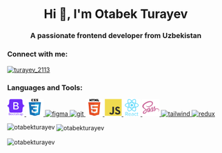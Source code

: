 <h1 align="center">Hi 👋, I'm Otabek Turayev</h1>
<h3 align="center">A passionate frontend developer from Uzbekistan</h3>

<h3 align="left">Connect with me:</h3>
<p align="left">
<a href="https://instagram.com/turayev_2113" target="blank"><img align="center" src="https://raw.githubusercontent.com/rahuldkjain/github-profile-readme-generator/master/src/images/icons/Social/instagram.svg" alt="turayev_2113" height="30" width="40" /></a>
</p>

<h3 align="left">Languages and Tools:</h3>
<p align="left"> <a href="https://getbootstrap.com" target="_blank" rel="noreferrer"> <img src="https://raw.githubusercontent.com/devicons/devicon/master/icons/bootstrap/bootstrap-plain-wordmark.svg" alt="bootstrap" width="40" height="40"/> </a> <a href="https://www.w3schools.com/css/" target="_blank" rel="noreferrer"> <img src="https://raw.githubusercontent.com/devicons/devicon/master/icons/css3/css3-original-wordmark.svg" alt="css3" width="40" height="40"/> </a> <a href="https://www.figma.com/" target="_blank" rel="noreferrer"> <img src="https://www.vectorlogo.zone/logos/figma/figma-icon.svg" alt="figma" width="40" height="40"/> </a> <a href="https://git-scm.com/" target="_blank" rel="noreferrer"> <img src="https://www.vectorlogo.zone/logos/git-scm/git-scm-icon.svg" alt="git" width="40" height="40"/> </a> <a href="https://www.w3.org/html/" target="_blank" rel="noreferrer"> <img src="https://raw.githubusercontent.com/devicons/devicon/master/icons/html5/html5-original-wordmark.svg" alt="html5" width="40" height="40"/> </a> <a href="https://developer.mozilla.org/en-US/docs/Web/JavaScript" target="_blank" rel="noreferrer"> <img src="https://raw.githubusercontent.com/devicons/devicon/master/icons/javascript/javascript-original.svg" alt="javascript" width="40" height="40"/> </a> <a href="https://reactjs.org/" target="_blank" rel="noreferrer"> <img src="https://raw.githubusercontent.com/devicons/devicon/master/icons/react/react-original-wordmark.svg" alt="react" width="40" height="40"/> </a> <a href="https://sass-lang.com" target="_blank" rel="noreferrer"> <img src="https://raw.githubusercontent.com/devicons/devicon/master/icons/sass/sass-original.svg" alt="sass" width="40" height="40"/> </a> <a href="https://tailwindcss.com/" target="_blank" rel="noreferrer"> <img src="https://www.vectorlogo.zone/logos/tailwindcss/tailwindcss-icon.svg" alt="tailwind" width="40" height="40"/>  </a> <a href="https://redux-toolkit.js.org/" target="_blank" rel="noreferrer"> <img src="https://www.google.com/url?sa=i&url=https%3A%2F%2Fgithub.com%2Freduxjs%2Fredux-essentials-example-app&psig=AOvVaw2A_SefmQzlIoamY0WYubF1&ust=1729408329307000&source=images&cd=vfe&opi=89978449&ved=0CBQQjRxqFwoTCPDNyp7ymYkDFQAAAAAdAAAAABAE" alt="redux" width="40" height="40"/>  </a> </p>

<p><img align="left" src="https://github-readme-stats.vercel.app/api/top-langs?username=otabekturayev&show_icons=true&locale=en&layout=compact" alt="otabekturayev" /></p>

<p>&nbsp;<img align="center" src="https://github-readme-stats.vercel.app/api?username=otabekturayev&show_icons=true&locale=en" alt="otabekturayev" /></p>

<p><img align="center" src="https://github-readme-streak-stats.herokuapp.com/?user=otabekturayev&" alt="otabekturayev" /></p>
